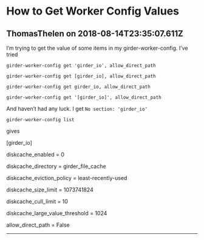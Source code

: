 # How to Get Worker Config Values

## ThomasThelen on 2018-08-14T23:35:07.611Z

I’m trying to get the value of some items in my girder\-worker\-config. I’ve tried


`girder-worker-config get 'girder_io', allow_direct_path`  

`girder-worker-config get [girder_io], allow_direct_path`  

`girder-worker-config get girder_io, allow_direct_path`  

`girder-worker-config get '[girder_io]', allow_direct_path`


And haven’t had any luck. I get `No section: 'girder_io'`


`girder-worker-config list`  

gives


\[girder\_io]  

diskcache\_enabled \= 0  

diskcache\_directory \= girder\_file\_cache  

diskcache\_eviction\_policy \= least\-recently\-used  

diskcache\_size\_limit \= 1073741824  

diskcache\_cull\_limit \= 10  

diskcache\_large\_value\_threshold \= 1024  

allow\_direct\_path \= False


---

